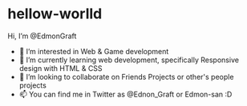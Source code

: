 # hellow-worlld
Hi, I’m @EdmonGraft
- 👀 I’m interested in Web & Game development
- 🌱 I’m currently learning web development, specifically Responsive design with HTML & CSS
- 💞️ I’m looking to collaborate on Friends Projects or other's people projects
- 📫 You can find me in Twitter as @Ednon_Graft or Edmon-san :D
